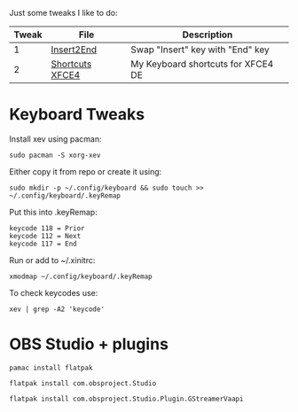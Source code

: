 Just some tweaks I like to do:

Tweak | File | Description
--- | --- | ---
1 | [Insert2End](https://github.com/imnotniki/archSetup/blob/main/etc/X11/xorg.conf.d/00-keyboard.conf) | Swap "Insert" key with "End" key
2 | [Shortcuts XFCE4](https://github.com/imnotniki/archSetup/blob/main/~/.config/xfce4/xfconf/xfce-perchannel-xml/xfce4-keyboard-shortcuts.xml) | My Keyboard shortcuts for XFCE4 DE

Keyboard Tweaks
===
Install xev using pacman:
```shell
sudo pacman -S xorg-xev
```

Either copy it from repo or create it using:
```shell
sudo mkdir -p ~/.config/keyboard && sudo touch >> ~/.config/keyboard/.keyRemap
```

Put this into .keyRemap:
```shell
keycode 118 = Prior
keycode 112 = Next
keycode 117 = End
```

Run or add to ~/.xinitrc:
```shell
xmodmap ~/.config/keyboard/.keyRemap
```

To check keycodes use:
```shell
xev | grep -A2 'keycode'
```

OBS Studio + plugins
===

```shell
pamac install flatpak
```
```shell
flatpak install com.obsproject.Studio
```
```shell
flatpak install com.obsproject.Studio.Plugin.GStreamerVaapi
```
